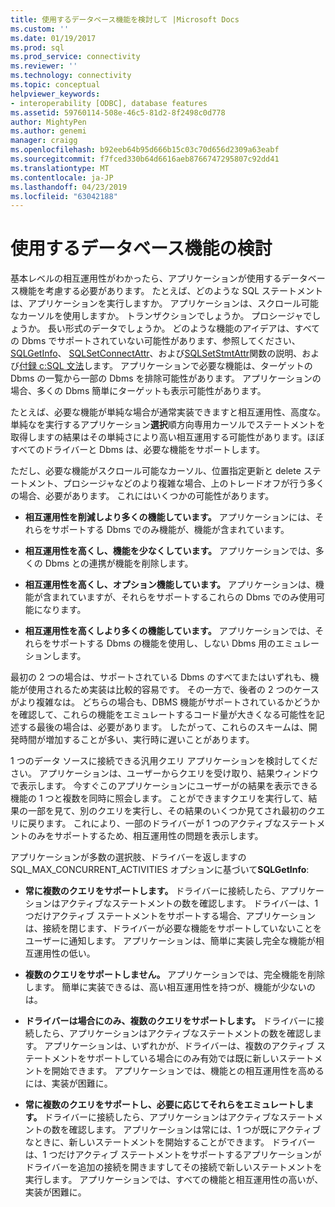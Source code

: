 ```yaml
---
title: 使用するデータベース機能を検討して |Microsoft Docs
ms.custom: ''
ms.date: 01/19/2017
ms.prod: sql
ms.prod_service: connectivity
ms.reviewer: ''
ms.technology: connectivity
ms.topic: conceptual
helpviewer_keywords:
- interoperability [ODBC], database features
ms.assetid: 59760114-508e-46c5-81d2-8f2498c0d778
author: MightyPen
ms.author: genemi
manager: craigg
ms.openlocfilehash: b92eeb64b95d666b15c03c70d656d2309a63eabf
ms.sourcegitcommit: f7fced330b64d6616aeb8766747295807c92dd41
ms.translationtype: MT
ms.contentlocale: ja-JP
ms.lasthandoff: 04/23/2019
ms.locfileid: "63042188"
---
```

# <a name="considering-database-features-to-use"></a>使用するデータベース機能の検討
基本レベルの相互運用性がわかったら、アプリケーションが使用するデータベース機能を考慮する必要があります。 たとえば、どのような SQL ステートメントは、アプリケーションを実行しますか。 アプリケーションは、スクロール可能なカーソルを使用しますか。 トランザクションでしょうか。 プロシージャでしょうか。 長い形式のデータでしょうか。 どのような機能のアイデアは、すべての Dbms でサポートされていない可能性があります、参照してください、 [SQLGetInfo](../../../odbc/reference/syntax/sqlgetinfo-function.md)、 [SQLSetConnectAttr](../../../odbc/reference/syntax/sqlsetconnectattr-function.md)、および[SQLSetStmtAttr](../../../odbc/reference/syntax/sqlsetstmtattr-function.md)関数の説明、および[付録 c:SQL 文法](../../../odbc/reference/appendixes/appendix-c-sql-grammar.md)します。 アプリケーションで必要な機能は、ターゲットの Dbms の一覧から一部の Dbms を排除可能性があります。 アプリケーションの場合、多くの Dbms 簡単にターゲットも表示可能性があります。  
  
 たとえば、必要な機能が単純な場合が通常実装できますと相互運用性、高度な。 単純なを実行するアプリケーション**選択**順方向専用カーソルでステートメントを取得しますの結果はその単純さにより高い相互運用する可能性があります。ほぼすべてのドライバーと Dbms は、必要な機能をサポートします。  
  
 ただし、必要な機能がスクロール可能なカーソル、位置指定更新と delete ステートメント、プロシージャなどのより複雑な場合、上のトレードオフが行う多くの場合、必要があります。 これにはいくつかの可能性があります。  
  
-   **相互運用性を削減しより多くの機能しています。** アプリケーションには、それらをサポートする Dbms でのみ機能が、機能が含まれています。  
  
-   **相互運用性を高くし、機能を少なくしています。** アプリケーションでは、多くの Dbms との連携が機能を削除します。  
  
-   **相互運用性を高くし、オプション機能しています。** アプリケーションは、機能が含まれていますが、それらをサポートするこれらの Dbms でのみ使用可能になります。  
  
-   **相互運用性を高くしより多くの機能しています。** アプリケーションでは、それらをサポートする Dbms の機能を使用し、しない Dbms 用のエミュレーションします。  
  
 最初の 2 つの場合は、サポートされている Dbms のすべてまたはいずれも、機能が使用されるため実装は比較的容易です。 その一方で、後者の 2 つのケースがより複雑なは。 どちらの場合も、DBMS 機能がサポートされているかどうかを確認して、これらの機能をエミュレートするコード量が大きくなる可能性を記述する最後の場合は、必要があります。 したがって、これらのスキームは、開発時間が増加することが多い、実行時に遅いことがあります。  
  
 1 つのデータ ソースに接続できる汎用クエリ アプリケーションを検討してください。 アプリケーションは、ユーザーからクエリを受け取り、結果ウィンドウで表示します。 今すぐこのアプリケーションにユーザーがの結果を表示できる機能の 1 つと複数を同時に照会します。 ことができますクエリを実行して、結果の一部を見て、別のクエリを実行し、その結果のいくつか見てされ最初のクエリに戻ります。 これにより、一部のドライバーが 1 つのアクティブなステートメントのみをサポートするため、相互運用性の問題を表示します。  
  
 アプリケーションが多数の選択肢、ドライバーを返しますの SQL_MAX_CONCURRENT_ACTIVITIES オプションに基づいて**SQLGetInfo**:  
  
-   **常に複数のクエリをサポートします。** ドライバーに接続したら、アプリケーションはアクティブなステートメントの数を確認します。 ドライバーは、1 つだけアクティブ ステートメントをサポートする場合、アプリケーションは、接続を閉じます、ドライバーが必要な機能をサポートしていないことをユーザーに通知します。 アプリケーションは、簡単に実装し完全な機能が相互運用性の低い。  
  
-   **複数のクエリをサポートしません。** アプリケーションでは、完全機能を削除します。 簡単に実装できるは、高い相互運用性を持つが、機能が少ないのは。  
  
-   **ドライバーは場合にのみ、複数のクエリをサポートします。** ドライバーに接続したら、アプリケーションはアクティブなステートメントの数を確認します。 アプリケーションは、いずれかが、ドライバーは、複数のアクティブ ステートメントをサポートしている場合にのみ有効では既に新しいステートメントを開始できます。 アプリケーションでは、機能との相互運用性を高めるには、実装が困難に。  
  
-   **常に複数のクエリをサポートし、必要に応じてそれらをエミュレートします。** ドライバーに接続したら、アプリケーションはアクティブなステートメントの数を確認します。 アプリケーションは常には、1 つが既にアクティブなときに、新しいステートメントを開始することができます。 ドライバーは、1 つだけアクティブ ステートメントをサポートするアプリケーションがドライバーを追加の接続を開きますしてその接続で新しいステートメントを実行します。 アプリケーションでは、すべての機能と相互運用性の高いが、実装が困難に。
